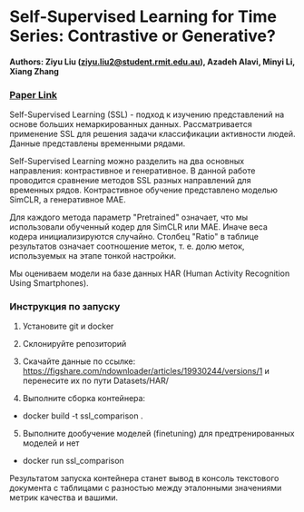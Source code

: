 # Self-Supervised Learning for Time Series: Contrastive or Generative?

#### Authors: Ziyu Liu (ziyu.liu2@student.rmit.edu.au), Azadeh Alavi, Minyi Li, Xiang Zhang  
### [Paper Link](https://github.com/AI4TS/AI4TS.github.io/blob/main/CameraReadys%201-22%202/5%5CCameraReady%5CIJCAI23_TSworkshop_Jun29.pdf)

Self-Supervised Learning (SSL) - подход к изучению представлений на основе больших немаркированных данных. Рассматривается применение SSL для решения задачи классификации активности людей. Данные представлены временными рядами.

Self-Supervised Learning можно разделить на два основных направления: контрастивное и генеративное. В данной работе проводится сравнение методов SSL разных направлений для временных рядов. Контрастивное обучение представлено моделью SimCLR, а генеративное MAE.

Для каждого метода параметр "Pretrained" означает, что мы использовали обученный кодер
для SimCLR или MAE. Иначе веса кодера инициализируются случайно. Столбец "Ratio" в таблице результатов означает соотношение меток, т. е. долю меток, используемых на этапе тонкой настройки.

Мы оцениваем модели на базе данных HAR (Human Activity Recognition Using Smartphones).

### Инструкция по запуску

1. Установите git и docker

2. Склонируйте репозиторий

3. Скачайте данные по ссылке: https://figshare.com/ndownloader/articles/19930244/versions/1 и перенесите их по пути Datasets/HAR/

4. Выполните сборка контейнера:
- docker build -t ssl_comparison .

5. Выполните дообучение моделей (finetuning) для предтренированных моделей и нет
- docker run ssl_comparison

Результатом запуска контейнера станет вывод в консоль текстового документа с таблицами с разностью между эталонными значениями метрик качества и вашими.